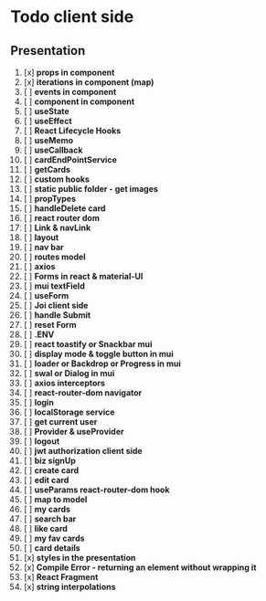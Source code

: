 # Todo client side

## Presentation

1. [x] **props in component**
2. [x] **iterations in component (map)**
3. [ ] **events in component**
4. [ ] **component in component**
5. [ ] **useState**
6. [ ] **useEffect**
7. [ ] **React Lifecycle Hooks**
8. [ ] **useMemo**
9. [ ] **useCallback**
10. [ ] **cardEndPointService**
11. [ ] **getCards**
12. [ ] **custom hooks**
13. [ ] **static public folder - get images**
14. [ ] **propTypes**
15. [ ] **handleDelete card**
16. [ ] **react router dom**
17. [ ] **Link & navLink**
18. [ ] **layout**
19. [ ] **nav bar**
20. [ ] **routes model**
21. [ ] **axios**
22. [ ] **Forms in react & material-UI**
23. [ ] **mui textField**
24. [ ] **useForm**
25. [ ] **Joi client side**
26. [ ] **handle Submit**
27. [ ] **reset Form**
28. [ ] **.ENV**
29. [ ] **react toastify or Snackbar mui**
30. [ ] **display mode & toggle button in mui**
31. [ ] **loader or Backdrop or Progress in mui**
32. [ ] **swal or Dialog in mui**
33. [ ] **axios interceptors**
34. [ ] **react-router-dom navigator**
35. [ ] **login**
36. [ ] **localStorage service**
37. [ ] **get current user**
38. [ ] **Provider & useProvider**
39. [ ] **logout**
40. [ ] **jwt authorization client side**
41. [ ] **biz signUp**
42. [ ] **create card**
43. [ ] **edit card**
44. [ ] **useParams react-router-dom hook**
45. [ ] **map to model**
46. [ ] **my cards**
47. [ ] **search bar**
48. [ ] **like card**
49. [ ] **my fav cards**
50. [ ] **card details**
51. [x] **styles in the presentation**
52. [x] **Compile Error - returning an element without wrapping it**
53. [x] **React Fragment**
54. [x] **string interpolations**
